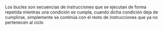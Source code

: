 Los bucles son secuencias de instrucciones que se ejecutan de forma repetida mientras una condición se cumpla, cuando dicha condición deja de cumplirse, simplemente se continúa con el resto de instrucciones que ya no pertenecen al ciclo
